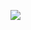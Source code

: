 ![](https://64.media.tumblr.com/9a2e18fdd87cfde8eeb167407ee848cb/3f29c5ef19381f32-77/s1280x1920/71631fcbe07bf22e01b5c812551d297bdcd88071.gifv)
